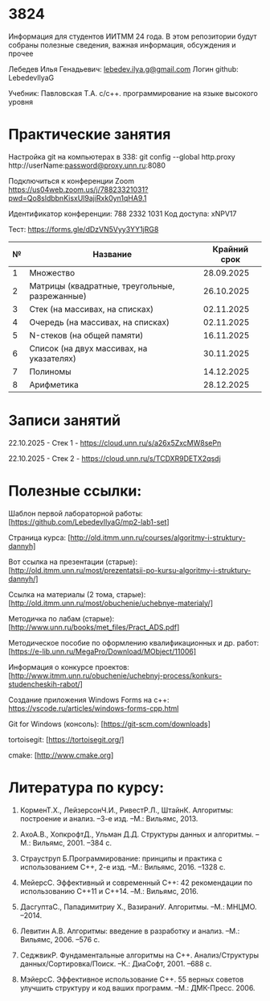 # 3824
Информация для студентов ИИТММ 24 года.
В этом репозитории будут собраны полезные сведения, важная информация, обсуждения и прочее

Лебедев Илья Генадьевич: lebedev.ilya.g@gmail.com
Логин github: LebedevIlyaG 

Учебник:
Павловская Т.А. с/с++. программирование на языке высокого уровня

# Практические занятия

Настройка git на компьютерах в 338: git config --global http.proxy http://userName:password@proxy.unn.ru:8080

Подключиться к конференции Zoom
https://us04web.zoom.us/j/78823321031?pwd=Qo8sldbbnKisxUl9ajiRxk0yn1qHA9.1

Идентификатор конференции: 788 2332 1031
Код доступа: xNPV17

Тест: https://forms.gle/dDzVN5Vyy3YY1jRG8

|№|Название|Крайний срок|
|-------------|-------------|-------------|
|1|Множество|28.09.2025|
|2|Матрицы (квадратные, треугольные, разрежанные)|26.10.2025|
|3|Стек (на массивах, на списках)|02.11.2025|
|4|Очередь (на массивах, на списках)|02.11.2025|
|5|N-стеков (на общей памяти)|16.11.2025|
|6|Список (на двух массивах, на указателях)|30.11.2025|
|7|Полиномы|14.12.2025|
|8|Арифметика|28.12.2025|



# Записи занятий

22.10.2025 - Стек 1 - https://cloud.unn.ru/s/a26x5ZxcMW8sePn

22.10.2025 - Стек 2 - https://cloud.unn.ru/s/TCDXR9DETX2qsdj

# Полезные ссылки:

Шаблон первой лабораторной работы: [https://github.com/LebedevIlyaG/mp2-lab1-set]

Страница курса: [http://old.itmm.unn.ru/courses/algoritmy-i-struktury-dannyh]

Вот ссылка на презентации (старые): [http://old.itmm.unn.ru/most/prezentatsii-po-kursu-algoritmy-i-struktury-dannyh/]

Ссылка на материалы (2 тома, старые): [http://old.itmm.unn.ru/most/obuchenie/uchebnye-materialy/]

Методичка по лабам (старые): [http://www.unn.ru/books/met_files/Pract_ADS.pdf]


Методическое пособие по оформлению квалификационных и др. работ: [https://e-lib.unn.ru/MegaPro/Download/MObject/11006]
﻿


Информация о конкурсе проектов: [http://www.itmm.unn.ru/obuchenie/uchebnyj-process/konkurs-studencheskih-rabot/]

Создание приложения Windows Forms на c++: https://vscode.ru/articles/windows-forms-cpp.html

Git for Windows (консоль): [https://git-scm.com/downloads] 

tortoisegit: [https://tortoisegit.org/]

cmake: [http://www.cmake.org]


# Литература по курсу:

1. КорменТ.Х., ЛейзерсонЧ.И., РивестР.Л., ШтайнК. Алгоритмы: построение и анализ. –3-е изд. –М.: Вильямс, 2013.

2. АхоА.В., ХопкрофтД., Ульман Д.Д. Структуры данных и алгоритмы. –М.: Вильямс, 2001. –384 с.

3. Страуструп Б.Программирование: принципы и практика с использованием С++, 2-е изд. –М.: Вильямс, 2016. –1328 с.

4. МейерсС. Эффективный и современный С++: 42 рекомендации по использованию C++11 и C++14. –М.: Вильямс, 2016.

5. ДасгуптаС., Пападимитриу Х., ВазираниУ. Алгоритмы. –М.: МНЦМО. –2014.

6. Левитин А.В. Алгоритмы: введение в разработку и анализ. –М.: Вильямс, 2006. –576 с.

7. СеджвикР. Фундаментальные алгоритмы на С++. Анализ/Структуры данных/Сортировка/Поиск. –К.: ДиаСофт, 2001. –688 с.

8. МэйерсС. Эффективное использование C++. 55 верных советов улучшить структуру и код ваших программ. –М.: ДМК-Пресс. 2006.

